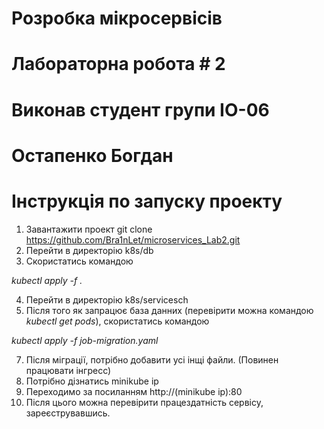 # Розробка мікросервісів 
# Лабораторна робота # 2

# Виконав студент групи ІО-06
# Остапенко Богдан


# Інструкція по запуску проекту
1. Завантажити проект
git clone https://github.com/Bra1nLet/microservices_Lab2.git
2. Перейти в директорію k8s/db 
3. Скористатись командою 

*kubectl apply -f .* 

4. Перейти в директорію k8s/servicesch
5. Після того як запрацює база данних (перевірити можна командою *kubectl get pods*), скористатись командою

*kubectl apply -f job-migration.yaml*

7. Після міграції, потрібно добавити усі інщі файли. (Повинен працювати інгресс)
8. Потрібно дізнатись minikube ip
9. Переходимо за посиланням http://(minikube ip):80
10. Після цього можна перевірити працездатність сервісу, зареєструвавшись.
